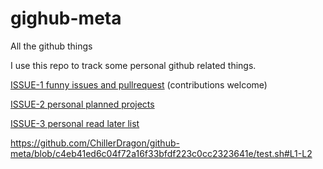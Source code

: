 # gighub-meta
All the github things

I use this repo to track some personal github related things.

[ISSUE-1 funny issues and pullrequest](https://github.com/ChillerDragon/github-meta/issues/1) (contributions welcome)

[ISSUE-2 personal planned projects](https://github.com/ChillerDragon/github-meta/issues/2)

[ISSUE-3 personal read later list](https://github.com/ChillerDragon/github-meta/issues/3)


https://github.com/ChillerDragon/github-meta/blob/c4eb41ed6c04f72a16f33bfdf223c0cc2323641e/test.sh#L1-L2
